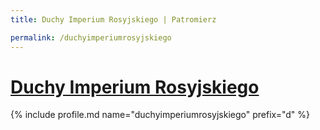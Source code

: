 ```yaml
---
title: Duchy Imperium Rosyjskiego | Patromierz

permalink: /duchyimperiumrosyjskiego
---
```


# [Duchy Imperium Rosyjskiego](https://patronite.pl/duchyimperiumrosyjskiego)

{% include profile.md name="duchyimperiumrosyjskiego" prefix="d" %}
